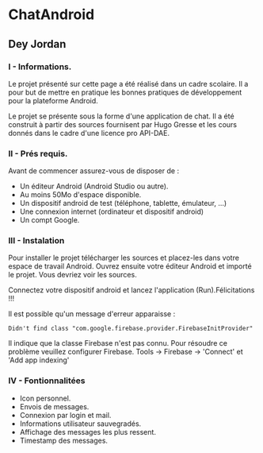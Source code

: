# ChatAndroid
## Dey Jordan

### I - Informations.

  Le projet présenté sur cette page a été réalisé dans un cadre scolaire. Il a pour but de mettre en pratique les bonnes pratiques de développement pour la plateforme Android.
  
  Le projet se présente sous la forme d'une application de chat. Il a été construit à partir des sources fournisent par Hugo Gresse et les cours donnés dans le cadre d'une licence pro API-DAE.

### II - Prés requis.

Avant de commencer assurez-vous de disposer de :
- Un éditeur Android (Android Studio ou autre).
- Au moins 50Mo d'espace disponible.
- Un dispositif android de test (téléphone, tablette, émulateur, ...)
- Une connexion internet (ordinateur et dispositif android)
- Un compt Google.

### III - Instalation

  Pour installer le projet télécharger les sources et placez-les dans votre espace de travail Android. Ouvrez ensuite votre éditeur Android et importé le projet. Vous devriez voir les sources.

  Connectez votre dispositif android et lancez l'application (Run).Félicitations !!!

Il est possible qu'un message d'erreur apparaisse :
``` Error
Didn't find class "com.google.firebase.provider.FirebaseInitProvider"
```
  Il indique que la classe Firebase n'est pas connu. Pour résoudre ce problème veuillez configurer Firebase. Tools -> Firebase -> 'Connect' et 'Add app indexing'

### IV - Fontionnalitées

- Icon personnel.
- Envois de messages.
- Connexion par login et mail.
- Informations utilisateur sauvegradés.
- Affichage des messages les plus ressent.
- Timestamp des messages.
